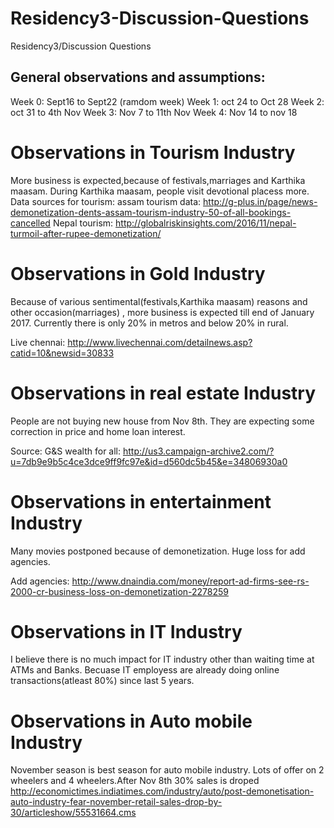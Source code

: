 # Residency3-Discussion-Questions
Residency3/Discussion Questions

General observations and assumptions:
------------------------------------
Week 0: Sept16 to Sept22 (ramdom week)
Week 1: oct 24 to Oct 28
Week 2: oct 31 to 4th Nov
Week 3: Nov 7 to 11th Nov
Week 4: Nov 14 to nov 18


Observations in Tourism Industry
================================

More business is expected,because of festivals,marriages and Karthika maasam. During Karthika maasam, people visit devotional placess more. 
Data sources for tourism:
assam tourism data: http://g-plus.in/page/news-demonetization-dents-assam-tourism-industry-50-of-all-bookings-cancelled
Nepal tourism:   http://globalriskinsights.com/2016/11/nepal-turmoil-after-rupee-demonetization/


Observations in Gold Industry
================================
Because of various sentimental(festivals,Karthika maasam) reasons and other occasion(marriages) , 
more business is expected till end of January 2017. Currently there is only 20% in metros and below 20% in rural.

Live chennai:  http://www.livechennai.com/detailnews.asp?catid=10&newsid=30833 

Observations in real estate Industry
================================
People are not buying new house from Nov 8th. They are expecting some correction in price and home loan interest.

Source:
 G&S wealth for all:  http://us3.campaign-archive2.com/?u=7db9e9b5c4ce3dce9ff9fc97e&id=d560dc5b45&e=34806930a0
 
 Observations in entertainment Industry
=======================================
Many movies postponed because of demonetization. Huge loss for add agencies. 

Add agencies:  http://www.dnaindia.com/money/report-ad-firms-see-rs-2000-cr-business-loss-on-demonetization-2278259

 Observations in IT Industry
=======================================
I believe there is no much impact for IT industry other than waiting time at ATMs and Banks. Becuase IT employess are already doing online transactions(atleast 80%) since last 5 years.

Observations in Auto mobile Industry
====================================
November season is best season for auto mobile industry. Lots of offer on 2 wheelers and 4 wheelers.After Nov 8th 30% sales is droped
http://economictimes.indiatimes.com/industry/auto/post-demonetisation-auto-industry-fear-november-retail-sales-drop-by-30/articleshow/55531664.cms 
